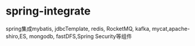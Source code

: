 # spring-integrate
spring集成mybatis, jdbcTemplate, redis, RocketMQ, kafka, mycat,apache-shiro,ES, mongodb, fastDFS,Spring Security等组件
